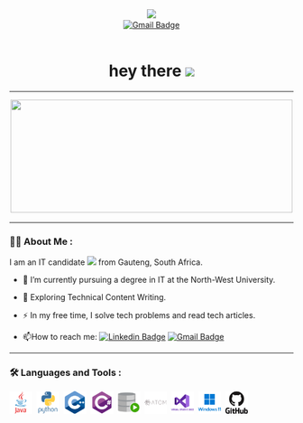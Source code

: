 <div id="header" align="center">
  <img src="https://media.giphy.com/media/v1.Y2lkPTc5MGI3NjExbmVsNmV0bm4zajhld2lkMmMwb3J5N256eHUwd3gybTlxNG9kcjIwZCZlcD12MV9pbnRlcm5hbF9naWZfYnlfaWQmY3Q9Zw/gi84IkFRzwube/giphy.gif" width="100"/>
</div>

<div align="center">
    </a>
  <a href="">
  <img src="https://img.shields.io/badge/Gmail-white?logo=gmail&logoColor=red&style=for-the-badge" alt="Gmail Badge"/>
    </a>
</div>

<div align="center">
<img src="https://komarev.com/ghpvc/?username=Smindlo04&style=flat-square&color=blue" alt=""/>
</div>

<h1 align="center">
  hey there
  <img src="https://media.giphy.com/media/hvRJCLFzcasrR4ia7z/giphy.gif" width="30px"/>
</h1>

---

<div align="center">
  <img src="https://media.giphy.com/media/dWesBcTLavkZuG35MI/giphy.gif" width="500" height="200"/>
</div>

---

### :man_technologist: About Me :
I am an IT candidate <img src="https://media.giphy.com/media/WUlplcMpOCEmTGBtBW/giphy.gif" width="30"> from Gauteng, South Africa.
- :telescope: I’m currently pursuing a degree in IT at the North-West University.

- :seedling: Exploring Technical Content Writing.

- :zap: In my free time, I solve tech problems and read tech articles.
  
- :mailbox:How to reach me: [![Linkedin Badge](https://img.shields.io/badge/-Smindlo04-blue?style=flat&logo=Linkedin&logoColor=white)](www.linkedin.com/in/lethukuthula-sibiya-51018a303)  [![Gmail Badge](https://img.shields.io/badge/-sibiyalethukuthula04@gmail.com-white?style=flat&logo=Gmail&logoColor=red)]()

---

### :hammer_and_wrench: Languages and Tools :
<div>
  <img src="https://github.com/devicons/devicon/blob/master/icons/java/java-original-wordmark.svg" title="Java" alt="Java" width="40" height="40"/>&nbsp;
  <img src="https://github.com/devicons/devicon/blob/master/icons/python/python-original-wordmark.svg" title="Python" alt="Python" width="40" height="40"/>&nbsp;
    <img src="https://github.com/devicons/devicon/blob/master/icons/cplusplus/cplusplus-original.svg" title="C++" alt="C++" width="40" height="40"/>&nbsp;
  <img src="https://github.com/devicons/devicon/blob/master/icons/csharp/csharp-original.svg" title="C#" alt="C#" width="40" height="40"/>&nbsp;
  <img src="https://github.com/devicons/devicon/blob/master/icons/sqldeveloper/sqldeveloper-original.svg" title="SQLDeveloper" alt="SQLDeveloper" width="40" height="40"/>&nbsp;
  <img src="https://github.com/devicons/devicon/blob/master/icons/atom/atom-original-wordmark.svg" title="Atom" alt="Atom" width="40" height="40"/>&nbsp;
  <img src="https://github.com/devicons/devicon/blob/master/icons/visualstudio/visualstudio-original-wordmark.svg" title="Visual Studio" alt="Visual Studio" width="40" height="40"/>&nbsp;
  <img src="https://github.com/devicons/devicon/blob/master/icons/windows11/windows11-original-wordmark.svg" title="Windows" alt="Windows" width="40" height="40"/>&nbsp;
  <img src="https://github.com/devicons/devicon/blob/master/icons/github/github-original-wordmark.svg" title="GitHub" alt="GitHub" width="40" height="40"/>&nbsp;
</div>
